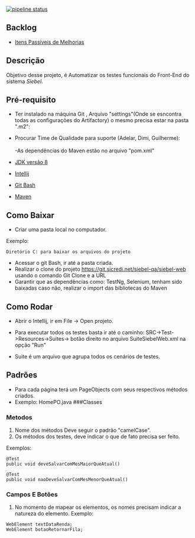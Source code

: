 [![pipeline status](https://git.sicredi.net/siebel-qa/siebel-web/badges/master/pipeline.svg)](https://git.sicredi.net/siebel-qa/siebel-web/commits/master)

## Backlog 
* [Itens Passiveis de Melhorias](src/test/resources/backlog_do_projeto/TODOLIST.md)


## Descrição
Objetivo desse projeto, é Automatizar os testes funcionais do Front-End do sistema *Siebel*.

## Pré-requisito
 - Ter instalado  na máquina Git , Arquivo "settings"(Onde se esncontra todas as configurações do Artifactory) o mesmo precisa estar na pasta ".m2":
 - Procurar Time de Qualidade para suporte (Adelar, Dimi, Guilherme):</br><br>
 -As dependências do Maven estão no arquivo "pom.xml" 

- [JDK versão 8](https://www.oracle.com/technetwork/pt/java/javase/downloads/jdk8-downloads-2133151.html)
- [Intellij](https://www.jetbrains.com/idea/download/#section=windows)
- [Git Bash](https://git-scm.com/downloads)
- [Maven](https://maven.apache.org/download.cgi)

## Como Baixar
- Criar uma pasta local no computador.

Exemplo:
````
Diretório C: para baixar os arquivos do projeto
````
- Acessar o git Bash, ir até a pasta criada.
- Realizar o clone do projeto https://git.sicredi.net/siebel-qa/siebel-web usando o comando Git Clone e a URL
- Garantir que as dependências como: TestNg, Selenium, tenham sido baixadas caso não, realizar o import das bibliotecas do Maven

## Como Rodar
- Abrir o Intellij, ir em File -> Open projeto.

- Para executar todos os testes basta ir até o caminho: SRC->Test->Resources->Suites-> botão direito no arquivo SuiteSiebelWeb.xml na opção "Run"
- Suite é um arquivo que agrupa todos os cenários de testes.
## Padrões
- Para cada página terá um PageObjects com seus respectivos métodos criados.
- Exemplo: HomePO.java
###Classes
 
### Metodos  

1. Nome dos métodos Deve seguir o padrão "camelCase". 
2. Os métodos dos testes, deve indicar o que de fato precisa ser feito.
   
Exemplos:
````
@Test
public void deveSalvarComMesMaiorQueAtual()

@Test
public void naoDeveSalvarComMesMenorQueAtual()
````

### Campos E Botões

[//Campos e botoes de onde? talve precise de um pouco mais de detalhes. ]:#
1. No momento de mapear os elementos, os nomes precisam indicar a natureza do elemento.
Exemplo:
````
WebElement textDataRenda;
WebElement botaoRetornarFila;
````


